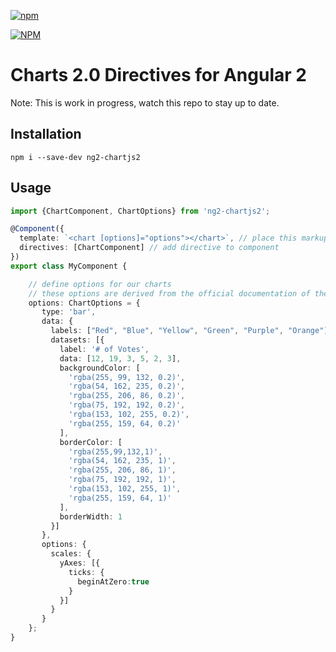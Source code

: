 [![npm](https://img.shields.io/npm/l/express.svg)](https://www.npmjs.com/package/ng2-chartjs2)

[![NPM](https://nodei.co/npm/ng2-chartjs2.png?stars&downloads)](https://nodei.co/npm/ng2-chartjs2/)

# Charts 2.0 Directives for Angular 2

 Note: This is work in progress, watch this repo to stay up to date.
 
## Installation
```
npm i --save-dev ng2-chartjs2
```

## Usage
```typescript
import {ChartComponent, ChartOptions} from 'ng2-chartjs2';

@Component({
  template: `<chart [options]="options"></chart>`, // place this markup in your template
  directives: [ChartComponent] // add directive to component
})
export class MyComponent {

    // define options for our charts
    // these options are derived from the official documentation of the plugin
    options: ChartOptions = {
       type: 'bar',
       data: {
         labels: ["Red", "Blue", "Yellow", "Green", "Purple", "Orange"],
         datasets: [{
           label: '# of Votes',
           data: [12, 19, 3, 5, 2, 3],
           backgroundColor: [
             'rgba(255, 99, 132, 0.2)',
             'rgba(54, 162, 235, 0.2)',
             'rgba(255, 206, 86, 0.2)',
             'rgba(75, 192, 192, 0.2)',
             'rgba(153, 102, 255, 0.2)',
             'rgba(255, 159, 64, 0.2)'
           ],
           borderColor: [
             'rgba(255,99,132,1)',
             'rgba(54, 162, 235, 1)',
             'rgba(255, 206, 86, 1)',
             'rgba(75, 192, 192, 1)',
             'rgba(153, 102, 255, 1)',
             'rgba(255, 159, 64, 1)'
           ],
           borderWidth: 1
         }]
       },
       options: {
         scales: {
           yAxes: [{
             ticks: {
               beginAtZero:true
             }
           }]
         }
       }
    };
}
```
